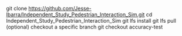 git clone https://github.com/Jesse-Ibarra/Independent_Study_Pedestrian_Interaction_Sim.git
cd Independent_Study_Pedestrian_Interaction_Sim
git lfs install
git lfs pull
(optional) checkout a specific branch
git checkout accuracy-test

